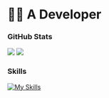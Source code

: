 # 🧑‍💻 A Developer
<h3>GitHub Stats</h3>

[![](https://github-readme-stats.vercel.app/api?username=thebjoredcraft&show_icons=true&theme=tokyonight&hide_border=true&locale=en)](https://github.com/thebjoredcraft)
[![](https://github-readme-streak-stats.herokuapp.com/?user=thebjoredcraft&theme=material-palenight)](https://github.com/thebjoredcraft)

<h3>Skills</h3>

[![My Skills](https://skillicons.dev/icons?i=java,kotlin,github,gitlab,gradle,maven,idea,vscode&theme=dark)](https://skillicons.dev)
